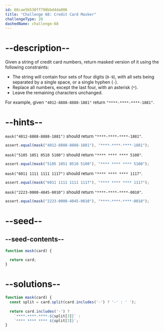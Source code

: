 ```yaml
---
id: 68cae5b538ff798bbd4da006
title: "Challenge 68: Credit Card Masker"
challengeType: 28
dashedName: challenge-68
---
```


# --description--

Given a string of credit card numbers, return masked version of it using the following constraints:

- The string will contain four sets of four digits (`0-9`), with all sets being separated by a single space, or a single hyphen (`-`).
- Replace all numbers, except the last four, with an asterisk (`*`).
- Leave the remaining characters unchanged.

For example, given `"4012-8888-8888-1881"` return `"****-****-****-1881"`.

# --hints--

`mask("4012-8888-8888-1881")` should return `"****-****-****-1881"`.

```js
assert.equal(mask("4012-8888-8888-1881"), "****-****-****-1881");
```

`mask("5105 1051 0510 5100")` should return `"**** **** **** 5100"`.

```js
assert.equal(mask("5105 1051 0510 5100"), "**** **** **** 5100");
```

`mask("6011 1111 1111 1117")` should return `"**** **** **** 1117"`.

```js
assert.equal(mask("6011 1111 1111 1117"), "**** **** **** 1117");
```

`mask("2223-0000-4845-0010")` should return `"****-****-****-0010"`.

```js
assert.equal(mask("2223-0000-4845-0010"), "****-****-****-0010");
```

# --seed--

## --seed-contents--

```js
function mask(card) {

  return card;
}
```

# --solutions--

```js
function mask(card) {
  const split = card.split(card.includes('-') ? '-' : ' ');
  
  return card.includes('-') ?
    `****-****-****-${split[3]}` :
    `**** **** **** ${split[3]}`;
}
```
